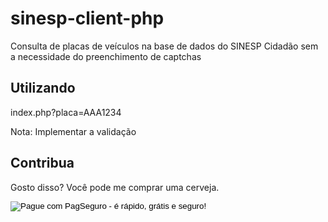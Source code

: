 # sinesp-client-php
Consulta de placas de veículos na base de dados do SINESP Cidadão sem a necessidade do preenchimento de captchas

## Utilizando

index.php?placa=AAA1234

Nota: Implementar a validação


## Contribua

Gosto disso? Você pode me comprar uma cerveja.

<form action="https://pagseguro.uol.com.br/checkout/v2/donation.html" method="post">
<!-- NÃO EDITE OS COMANDOS DAS LINHAS ABAIXO -->
<input type="hidden" name="currency" value="BRL" />
<input type="hidden" name="receiverEmail" value="monteiro.william4@gmail.com" />
<input type="hidden" name="iot" value="button" />
<input type="image" src="https://stc.pagseguro.uol.com.br/public/img/botoes/doacoes/209x48-doar-azul-assina.gif" name="submit" alt="Pague com PagSeguro - é rápido, grátis e seguro!" />
</form>

